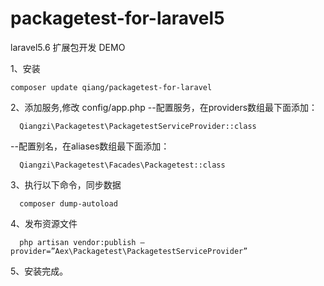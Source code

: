 # packagetest-for-laravel5
laravel5.6 扩展包开发 DEMO 


1、安装
  ```
  composer update qiang/packagetest-for-laravel
  ```

2、添加服务,修改 config/app.php
  --配置服务，在providers数组最下面添加：
  ```
    Qiangzi\Packagetest\PackagetestServiceProvider::class
  ```
  --配置别名，在aliases数组最下面添加：
  ```
    Qiangzi\Packagetest\Facades\Packagetest::class
  ```
3、执行以下命令，同步数据
  ```
    composer dump-autoload
  ```
4、发布资源文件
  ```
    php artisan vendor:publish –provider=”Aex\Packagetest\PackagetestServiceProvider” 
  ```
5、安装完成。

